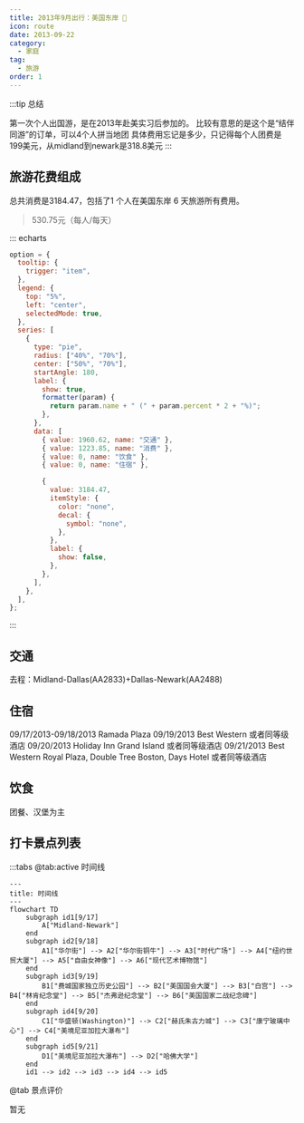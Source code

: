 ```yaml
---
title: 2013年9月出行：美国东岸 👣
icon: route
date: 2013-09-22
category:
  - 家庭
tag:
  - 旅游
order: 1
---
```


:::tip 总结

第一次个人出国游，是在2013年赴美实习后参加的。
比较有意思的是这个是“结伴同游”的订单，可以4个人拼当地团
具体费用忘记是多少，只记得每个人团费是199美元，从midland到newark是318.8美元
:::

## 旅游花费组成

总共消费是3184.47，包括了1 个人在美国东岸 6 天旅游所有费用。
> 530.75元（每人/每天）

::: echarts

```js
option = {
  tooltip: {
    trigger: "item",
  },
  legend: {
    top: "5%",
    left: "center",
    selectedMode: true,
  },
  series: [
    {
      type: "pie",
      radius: ["40%", "70%"],
      center: ["50%", "70%"],
      startAngle: 180,
      label: {
        show: true,
        formatter(param) {
          return param.name + " (" + param.percent * 2 + "%)";
        },
      },
      data: [
        { value: 1960.62, name: "交通" },
        { value: 1223.85, name: "消费" },
        { value: 0, name: "饮食" },
        { value: 0, name: "住宿" },

        {
          value: 3184.47,
          itemStyle: {
            color: "none",
            decal: {
              symbol: "none",
            },
          },
          label: {
            show: false,
          },
        },
      ],
    },
  ],
};
```

:::

## 交通

去程：Midland-Dallas(AA2833)+Dallas-Newark(AA2488)

## 住宿

09/17/2013-09/18/2013  Ramada Plaza
09/19/2013  Best Western 或者同等级酒店 
09/20/2013 	Holiday Inn Grand Island 或者同等级酒店 
09/21/2013 Best Western Royal Plaza, Double Tree Boston, Days Hotel 或者同等级酒店 

## 饮食

团餐、汉堡为主

## 打卡景点列表

:::tabs
@tab:active 时间线
```mermaid
---
title: 时间线
---
flowchart TD
    subgraph id1[9/17]
        A["Midland-Newark"]
    end
    subgraph id2[9/18]
        A1["华尔街"] --> A2["华尔街铜牛"] --> A3["时代广场"] --> A4["纽约世贸大厦"] --> A5["自由女神像"] --> A6["现代艺术博物馆"]
    end
    subgraph id3[9/19]
        B1["费城国家独立历史公园"] --> B2["美国国会大厦"] --> B3["白宫"] --> B4["林肯纪念堂"] --> B5["杰弗逊纪念堂"] --> B6["美国国家二战纪念碑"]
    end
    subgraph id4[9/20]
        C1["华盛顿(Washington)"] --> C2["赫氏朱古力城"] --> C3["康宁玻璃中心"] --> C4["美境尼亚加拉大瀑布"]
    end
    subgraph id5[9/21]
        D1["美境尼亚加拉大瀑布"] --> D2["哈佛大学"]
    end
    id1 --> id2 --> id3 --> id4 --> id5
```


@tab 景点评价

暂无